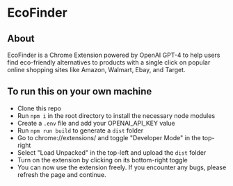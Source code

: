 # EcoFinder

## About
EcoFinder is a Chrome Extension powered by OpenAI GPT-4 to help users find eco-friendly alternatives to products with a single click on popular online shopping sites like Amazon, Walmart, Ebay, and Target.

## To run this on your own machine

* Clone this repo
* Run ```npm i``` in the root directory to install the necessary node modules
* Create a  ```.env``` file and add your OPENAI_API_KEY value
* Run ```npm run build``` to generate a ```dist``` folder
* Go to chrome://extensions/ and toggle "Developer Mode" in the top-right
* Select "Load Unpacked" in the top-left and upload the ```dist``` folder
* Turn on the extension by clicking on its bottom-right toggle
* You can now use the extension freely. If you encounter any bugs, please refresh the page and continue. 
